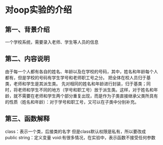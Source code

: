 # 对oop实验的介绍
## 第一、背景介绍
一个学校系统，需要录入老师、学生等人员的信息
## 第二、内容说明
由于每一个人都有各自的姓名、年龄以及在学校的号码，其中，姓名和年龄每个人都有，但是学校的号码有学生学号和老师职工号之分。
把全体在校人员归于基类，老师和学生是其派生类。
先对相同的姓名和年龄进行封装，归于基类；同时，将老师和学生不同的地方（学号和职工号）放于派生类。这样，对于姓名和年龄，就不需要在老师和学生两个部分重复出现，而是作为子类直接继承父类所具有的性质（姓名和年龄）：对于学号和职工号，又可以在子类中分别补充。
## 第三、函数解释
class：表示一个类，后接类的名字
但是class默认权限是私有，所以要改成public
string：定义变量
void:有很多情况，在实验中，表示函数不接受任何参数